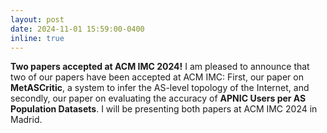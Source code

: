 ```yaml
---
layout: post
date: 2024-11-01 15:59:00-0400
inline: true
---
```

**Two papers accepted at ACM IMC 2024!** I am pleased to announce that two of our papers have been accepted at ACM IMC: First, our paper on **MetASCritic**, a system to infer the AS-level topology of the Internet, and secondly, our paper on evaluating the accuracy of **APNIC Users per AS Population Datasets**. I will be presenting both papers at ACM IMC 2024 in Madrid. 